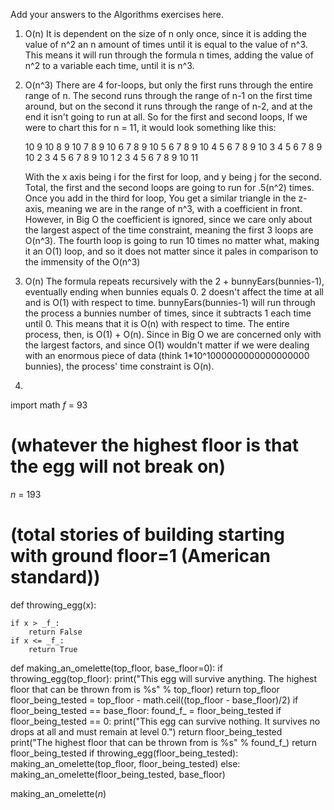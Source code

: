 Add your answers to the Algorithms exercises here.

1)  O(n)
    It is dependent on the size of n only once, since it is adding the value of n^2 an n amount of times until it is equal to the value of n^3.  This means it will run through the formula n times, adding the value of n^2 to a variable each time, until it is n^3.

2)  O(n^3)
    There are 4 for-loops, but only the first runs through the entire range of n.  The second runs through the range of n-1 on the first time around, but on the second it runs through the range of n-2, and at the end it isn't going to run at all. So for the first and second loops, If we were to chart this for n = 11, it would look something like this:

    10 
    9  10
    8  9  10 
    7  8  9  10 
    6  7  8  9  10 
    5  6  7  8  9  10 
    4  5  6  7  8  9  10 
    3  4  5  6  7  8  9  10 
    2  3  4  5  6  7  8  9  10 
    1  2  3  4  5  6  7  8  9  10  11  

    With the x axis being i for the first for loop, and y being j for the second.  Total, the first and the second loops are going to run for .5(n^2) times.  Once you add in the third for loop, You get a similar triangle in the z-axis, meaning we are in the range of n^3, with a coefficient in front.  However, in Big O the coefficient is ignored, since we care only about the largest aspect of the time constraint, meaning the first 3 loops are O(n^3).  The fourth loop is going to run 10 times no matter what, making it an O(1) loop, and so it does not matter since it pales in comparison to the immensity of the O(n^3)



3)  O(n)
    The formula repeats recursively with the 2 + bunnyEars(bunnies-1), eventually ending when bunnies equals 0.  2 doesn't affect the time at all and is O(1) with respect to time.  bunnyEars(bunnies-1) will run through the process a bunnies number of times, since it subtracts 1 each time until 0.  This means that it is O(n) with respect to time.  The entire process, then, is O(1) + O(n).  Since in Big O we are concerned only with the largest factors, and since O(1) wouldn't matter if we were dealing with an enormous piece of data (think 1*10^1000000000000000000 bunnies), the process' time constraint is O(n).

4) 

import math
_f_ = 93
# (whatever the highest floor is that the egg will not break on)
_n_ = 193
# (total stories of building starting with ground floor=1 (American standard))


def throwing_egg(x):

    if x > _f_:
        return False
    if x <= _f_:
        return True


def making_an_omelette(top_floor, base_floor=0):
    if throwing_egg(top_floor):
        print("This egg will survive anything. The highest floor that can be thrown from is %s" % top_floor)
        return top_floor
    floor_being_tested = top_floor - math.ceil((top_floor - base_floor)/2)
    if floor_being_tested == base_floor:
        found_f_ = floor_being_tested
        if floor_being_tested == 0:
            print("This egg can survive nothing.  It survives no drops at all and must remain at level 0.")
            return floor_being_tested
        print("The highest floor that can be thrown from is %s" % found_f_)
        return floor_being_tested
    if throwing_egg(floor_being_tested):
        making_an_omelette(top_floor, floor_being_tested)
    else:
        making_an_omelette(floor_being_tested, base_floor)


making_an_omelette(_n_)


    